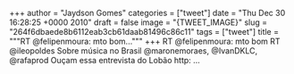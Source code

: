 
+++
author = "Jaydson Gomes"
categories = ["tweet"]
date = "Thu Dec 30 16:28:25 +0000 2010"
draft = false
image = "{TWEET_IMAGE}"
slug = "264f6dbaede8b6112eab3cb61daab81496c86c11"
tags = ["tweet"]
title = """RT @felipenmoura: mto bom..."""
+++
RT @felipenmoura: mto bom RT @ileopoldes Sobre música no Brasil @maronemoraes, @IvanDKLC, @rafaprod Ouçam essa entrevista do Lobão http: ...
